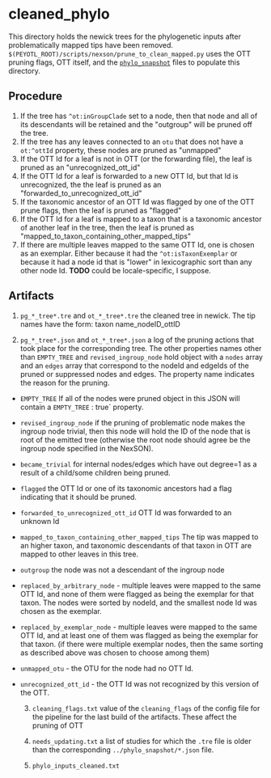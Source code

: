 # cleaned_phylo
This directory holds the newick trees for the phylogenetic inputs after problematically
mapped tips have been removed.
`$(PEYOTL_ROOT)/scripts/nexson/prune_to_clean_mapped.py` uses the OTT pruning flags,
OTT itself, and the [`phylo_snapshot`](../phylo_snapshot/README.md) files to populate
this directory.

## Procedure
  1. If the tree has `^ot:inGroupClade` set to a node, then that node and all of
  its descendants will be retained and the "outgroup" will be pruned off the tree.
  2. If the tree has any leaves connected to an `otu` that does not have a `ot:^ottId`
  property, these nodes are pruned as "unmapped"
  3. If the OTT Id for a leaf is not in OTT (or the forwarding file), the leaf is
  pruned as an "unrecognized_ott_id"
  4. If the OTT Id for a leaf is forwarded to a new OTT Id, but that Id is unrecognized,
  the the leaf is pruned as an "forwarded_to_unrecognized_ott_id"
  5. If the taxonomic ancestor of an OTT Id was flagged by one of the OTT prune flags,
  then the leaf is pruned as "flagged"
  6. If the OTT Id for a leaf is mapped to a taxon that is a taxonomic ancestor
  of another leaf in the tree, then the leaf is pruned as "mapped_to_taxon_containing_other_mapped_tips"
  7. If there are multiple leaves mapped to the same OTT Id, one is chosen as an 
  exemplar. Either because it had the `^ot:isTaxonExemplar` or because it had a node
  id that is "lower" in lexicographic sort than any other node Id. **TODO** could be locale-specific, I suppose.

## Artifacts
  1. `pg_*_tree*.tre` and `ot_*_tree*.tre` the cleaned tree in newick. The tip 
  names have the form: taxon name_nodeID_ottID

  1. `pg_*_tree*.json` and `ot_*_tree*.json` a log of the pruning actions that 
  took place for the corresponding tree. 
  The other properties names other than `EMPTY_TREE` and `revised_ingroup_node`
  hold object with a `nodes` array and an `edges` array
  that correspond to the nodeId and edgeIds of the pruned or suppressed nodes and
  edges. The property name indicates the reason for the pruning.
* `EMPTY_TREE` If all of the nodes were pruned object in this JSON will contain a 
`EMPTY_TREE`     : true` property. 
* `revised_ingroup_node` if the pruning of problematic node makes the ingroup
node trivial, then this node will hold the ID of the node that is root of the
emitted tree (otherwise the root node should agree be the ingroup node specified
in the NexSON).
* `became_trivial` for internal nodes/edges which have out degree=1 as a result
of a child/some children being pruned.
* `flagged` the OTT Id or one of its taxonomic ancestors had a flag indicating
that it should be pruned.
* `forwarded_to_unrecognized_ott_id` OTT Id was forwarded to an unknown Id
* `mapped_to_taxon_containing_other_mapped_tips` The tip was mapped to an
higher taxon, and taxonomic descendants of that taxon in OTT are mapped to
other leaves in this tree.
* `outgroup` the node was not a descendant of the ingroup node
* `replaced_by_arbitrary_node` - multiple leaves were mapped to the same
OTT Id, and none of them were flagged as being the exemplar for that taxon. 
The nodes were sorted by nodeId, and the smallest node Id was chosen as the
exemplar.
* `replaced_by_exemplar_node` - multiple leaves were mapped to the same
OTT Id, and at least one of them was flagged as being the exemplar for that taxon. 
(if there were multiple exemplar nodes, then the same sorting as described above
was chosen to choose among them)
* `unmapped_otu` - the OTU for the node had no OTT Id.
* `unrecognized_ott_id` - the OTT Id was not recognized by this version of 
the OTT.

  3. `cleaning_flags.txt` value of the `cleaning_flags` of the config file for
  the pipeline for the last build of the artifacts. These affect the pruning
  of OTT

  4. `needs_updating.txt` a list of studies for which the `.tre` file is older than
  the corresponding `../phylo_snapshot/*.json` file.

  5. `phylo_inputs_cleaned.txt`
